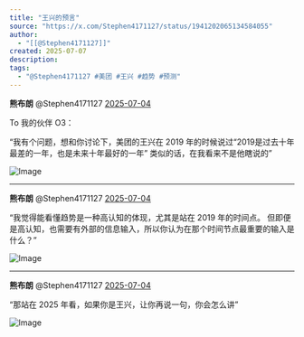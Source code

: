 ```yaml
---
title: "王兴的预言"
source: "https://x.com/Stephen4171127/status/1941202065134584055"
author:
  - "[[@Stephen4171127]]"
created: 2025-07-07
description:
tags:
  - "@Stephen4171127 #美团 #王兴 #趋势 #预测"
---
```

**熊布朗** @Stephen4171127 [2025-07-04](https://x.com/Stephen4171127/status/1941202065134584055)

To 我的伙伴 O3：

“我有个问题，想和你讨论下，美团的王兴在 2019 年的时候说过“2019是过去十年最差的一年，也是未来十年最好的一年” 类似的话，在我看来不是他瞎说的”

![Image](https://pbs.twimg.com/media/GvCIEIyXoAIZnOJ?format=jpg&name=large)

---

**熊布朗** @Stephen4171127 [2025-07-04](https://x.com/Stephen4171127/status/1941202069253390433)

“我觉得能看懂趋势是一种高认知的体现，尤其是站在 2019 年的时间点。 但即便是高认知，也需要有外部的信息输入，所以你认为在那个时间节点最重要的输入是什么？”

![Image](https://pbs.twimg.com/media/GvCINdrXoAAMjiY?format=jpg&name=large)

---

**熊布朗** @Stephen4171127 [2025-07-04](https://x.com/Stephen4171127/status/1941202073787441510)

“那站在 2025 年看，如果你是王兴，让你再说一句，你会怎么讲”

![Image](https://pbs.twimg.com/media/GvCI_PQWYAAuq0r?format=jpg&name=large)